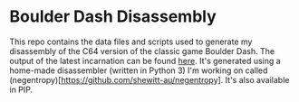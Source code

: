 # Boulder Dash Disassembly

This repo contains the data files and scripts used to generate my disassembly of the C64 version of the classic game Boulder Dash. The output of the latest incarnation can be found [here](http://www.retrointernals.org/boulder-dash/boulder-dash-disassembly.html). It's generated using a home-made disassembler (written in Python 3) I'm working on called (negentropy)[https://github.com/shewitt-au/negentropy]. It's also available in PIP.
